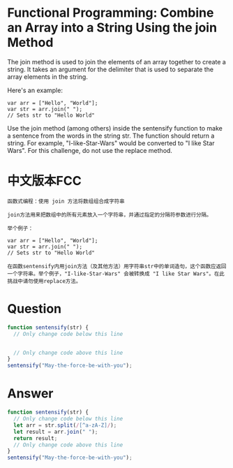 # Functional Programming: Combine an Array into a String Using the join Method

The join method is used to join the elements of an array together to create a string. It takes an argument for the delimiter that is used to separate the array elements in the string.

Here's an example:

```
var arr = ["Hello", "World"];
var str = arr.join(" ");
// Sets str to "Hello World"
```

Use the join method (among others) inside the sentensify function to make a sentence from the words in the string str. The function should return a string. For example, "I-like-Star-Wars" would be converted to "I like Star Wars". For this challenge, do not use the replace method.


# 中文版本FCC
```
函数式编程：使用 join 方法将数组组合成字符串

join方法用来把数组中的所有元素放入一个字符串，并通过指定的分隔符参数进行分隔。

举个例子：

var arr = ["Hello", "World"];
var str = arr.join(" ");
// Sets str to "Hello World"

在函数sentensify内用join方法（及其他方法）用字符串str中的单词造句，这个函数应返回一个字符串。举个例子，"I-like-Star-Wars" 会被转换成 "I like Star Wars"。在此挑战中请勿使用replace方法。
```


# Question
```js
function sentensify(str) {
  // Only change code below this line


  // Only change code above this line
}
sentensify("May-the-force-be-with-you");
```


# Answer
```js
function sentensify(str) {
  // Only change code below this line
  let arr = str.split(/[^a-zA-Z]/);
  let result = arr.join(" ");
  return result;
  // Only change code above this line
}
sentensify("May-the-force-be-with-you");
```